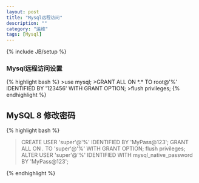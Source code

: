 ```yaml
---
layout: post
title: "Mysql远程访问"
description: ""
category: "运维"
tags: [Mysql]
---
```

{% include JB/setup %}
<h3>Mysql远程访问设置</h3>
{% highlight bash %}
>use mysql;
>GRANT ALL ON *.* TO root@'%' IDENTIFIED BY '123456' WITH GRANT OPTION;
>flush privileges; 
{% endhighlight %}

## MySQL 8 修改密码

{% highlight bash %}
>CREATE USER 'super'@'%' IDENTIFIED BY 'MyPass@123';
>GRANT ALL ON *.* TO 'super'@'%' WITH GRANT OPTION;
>flush privileges;
>ALTER USER 'super'@'%' IDENTIFIED WITH mysql_native_password BY 'MyPass@123';

{% endhighlight %}